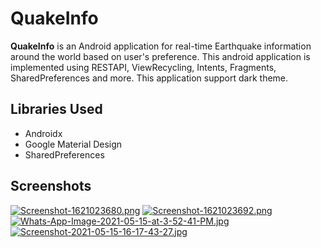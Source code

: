 # QuakeInfo
**QuakeInfo** is an Android application for real-time Earthquake information around the world based on user's preference.
This android application is implemented using RESTAPI, ViewRecycling, Intents, Fragments, SharedPreferences and more.
This application support dark theme.

## Libraries Used
- Androidx
- Google Material Design
- SharedPreferences

## Screenshots


[![Screenshot-1621023680.png](https://i.postimg.cc/nLnkhxmh/Screenshot-1621023680.png)](https://postimg.cc/3kbptP9s)    [![Screenshot-1621023692.png](https://i.postimg.cc/kXdwpW5S/Screenshot-1621023692.png)](https://postimg.cc/bd3QGDkY)     [![Whats-App-Image-2021-05-15-at-3-52-41-PM.jpg](https://i.postimg.cc/J4mcqmTc/Whats-App-Image-2021-05-15-at-3-52-41-PM.jpg)](https://postimg.cc/xqxzjrVc)    [![Screenshot-2021-05-15-16-17-43-27.jpg](https://i.postimg.cc/kgJsn9KX/Screenshot-2021-05-15-16-17-43-27.jpg)](https://postimg.cc/YhPY35dJ)
